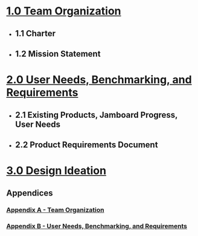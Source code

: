 # [1.0 Team Organization](Team_Organization.md)
* ## 1.1 Charter
* ## 1.2 Mission Statement

# [2.0 User Needs, Benchmarking, and Requirements](UserNeeds_Benchmarking_Requirements.md)
* ## 2.1 Existing Products, Jamboard Progress, User Needs
* ## 2.2 Product Requirements Document

# [3.0 Design Ideation](Design_Ideation.md)




## Appendices 

### [Appendix A - Team Organization](Appendix_A.md)
### [Appendix B - User Needs, Benchmarking, and Requirements](Appendix_B.md)


